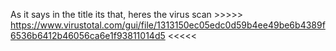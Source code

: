 As it says in the title its that, heres the virus scan >>>>> https://www.virustotal.com/gui/file/1313150ec05edc0d59b4ee49be6b4389f6536b6412b46056ca6e1f93811014d5 <<<<<
